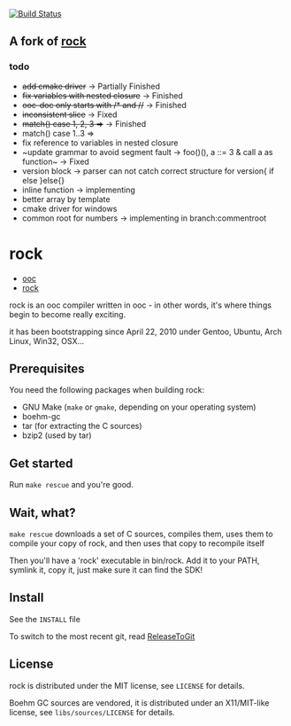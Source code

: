 [![Build Status](https://travis-ci.org/zhaihj/rock.svg?branch=master)](https://travis-ci.org/zhaihj/rock)

## A fork of [rock](https://github.com/fasterthanlime/rock)

### todo

* ~~add cmake driver~~ -> Partially Finished
* ~~fix variables with nested closure~~ -> Finished
* ~~ooc-doc only starts with /\* and //~~ -> Finished
* ~~inconsistent slice~~ -> Fixed
* ~~match() case 1, 2, 3 =>~~ -> Finished
* match() case 1..3 =>
* fix reference to variables in nested closure
* ~update grammar to avoid segment fault -> foo()(), a ::= 3 & call a as function~ -> Fixed
* version block -> parser can not catch correct structure for version{ if else }else{}
* inline function -> implementing
* better array by template
* cmake driver for windows
* common root for numbers -> implementing in branch:commentroot

# rock

  * [ooc](http://ooc-lang.org/)
  * [rock](https://github.com/fasterthanlime/rock)

rock is an ooc compiler written in ooc - in other words, it's
where things begin to become really exciting.

it has been bootstrapping since April 22, 2010 under Gentoo, Ubuntu,
Arch Linux, Win32, OSX...

## Prerequisites

You need the following packages when building rock:

* GNU Make (`make` or `gmake`, depending on your operating system)
* boehm-gc
* tar (for extracting the C sources)
* bzip2 (used by tar)

## Get started

Run `make rescue` and you're good.

## Wait, what?

`make rescue` downloads a set of C sources, compiles them, uses them to compile your copy of rock,
and then uses that copy to recompile itself

Then you'll have a 'rock' executable in bin/rock. Add it to your PATH, symlink it, copy it, just
make sure it can find the SDK!

## Install

See the `INSTALL` file

To switch to the most recent git, read
[ReleaseToGit](https://github.com/fasterthanlime/rock/blob/master/docs/workflow/ReleaseToGit.md)

## License

rock is distributed under the MIT license, see `LICENSE` for details.

Boehm GC sources are vendored, it is distributed under an X11/MIT-like license,
see `libs/sources/LICENSE` for details.
